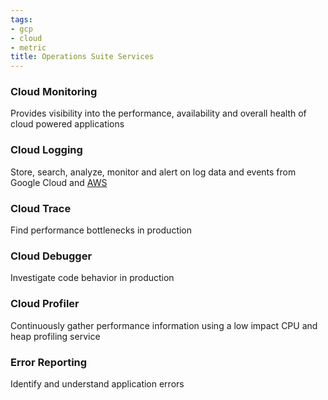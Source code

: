 ```yaml
---
tags:
- gcp
- cloud
- metric
title: Operations Suite Services
---
```


### Cloud Monitoring

Provides visibility into the performance, availability and overall health of cloud powered applications

### Cloud Logging

Store, search, analyze, monitor and alert on log data and events from Google Cloud and [AWS](../../aws/aws.md)

### Cloud Trace

Find performance bottlenecks in production

### Cloud Debugger

Investigate code behavior in production

### Cloud Profiler

Continuously gather performance information using a low impact CPU and heap profiling service

### Error Reporting

Identify and understand application errors